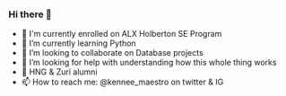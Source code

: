 ### Hi there 👋

<!--
**3k3n3/3k3n3** is a ✨ _special_ ✨ repository because its `README.md` (this file) appears on your GitHub profile.
-->

- 🔭 I'm currently enrolled on ALX Holberton SE Program
- 🌱 I’m currently learning Python
- 👯 I’m looking to collaborate on Database projects
- 🤔 I’m looking for help with understanding how this whole thing works
- 💬 HNG & Zuri alumni
- 📫 How to reach me: @kennee_maestro on twitter & IG
